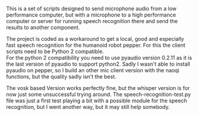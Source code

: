 This is a set of scripts designed to send microphone audio from a low performance computer, but with a microphone to a high performance computer or server for running speech recognition there and send the results to another component.
   
The project is coded as a workaround to get a local, good and especially fast speech recognition for the humanoid robot pepper.
For this the client scripts need to be Python 2 compatible.  
For the python 2 compatibility you need to use pyaudio version 0.2.11 as it is the last version of pyaudio to support python2.
Sadly I wasn't able to install pyaudio on pepper, so I build an other mic client version with the naoqi functions, but the quality sadly isn't the best.

The vosk based Version works perfectly fine, but the whisper version is for now just some unsuccessful trying around. The speech-recognition-test.py file was just a first test playing a bit with a possible module for the speech recognition, but I went another way, but it may still help somebody.
